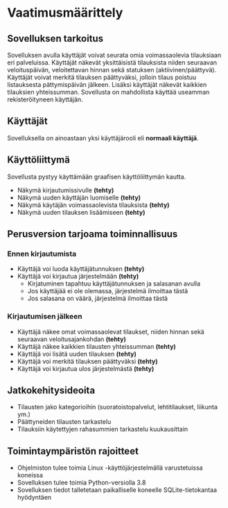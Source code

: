 # Vaatimusmäärittely
## Sovelluksen tarkoitus
Sovelluksen avulla käyttäjät voivat seurata omia voimassaolevia tilauksiaan eri palveluissa. Käyttäjät näkevät yksittäisistä tilauksista niiden seuraavan veloituspäivän, veloitettavan hinnan sekä statuksen (aktiivinen/päättyvä). Käyttäjät voivat merkitä tilauksen päättyväksi, jolloin tilaus poistuu listauksesta pättymispäivän jälkeen. Lisäksi käyttäjät näkevät kaikkien tilauksien yhteissumman. Sovellusta on mahdollista käyttää useamman rekisteröityneen käyttäjän.

## Käyttäjät
Sovelluksella on ainoastaan yksi käyttäjärooli eli **normaali käyttäjä**.

## Käyttöliittymä
Sovellusta pystyy käyttämään graafisen käyttöliittymän kautta.
- Näkymä kirjautumissivulle **(tehty)**
- Näkymä uuden käyttäjän luomiselle **(tehty)**
- Näkymä käytäjän voimassaolevista tilauksista **(tehty)**
- Näkymä uuden tilauksen lisäämiseen **(tehty)**

## Perusversion tarjoama toiminnallisuus
### Ennen kirjautumista
- Käyttäjä voi luoda käyttäjätunnuksen **(tehty)**
- Käyttäjä voi kirjautua järjestelmään **(tehty)**
	- Kirjatuminen tapahtuu käyttäjätunnuksen ja salasanan avulla
	- Jos käyttäjää ei ole olemassa, järjestelmä ilmoittaa tästä
	- Jos salasana on väärä, järjestelmä ilmoittaa tästä

### Kirjautumisen jälkeen
- Käyttäjä näkee omat voimassaolevat tilaukset, niiden hinnan sekä seuraavan veloitusajankohdan **(tehty)**
- Käyttäjä näkee kaikkien tilausten yhteissumman **(tehty)**
- Käyttäjä voi lisätä uuden tilauksen **(tehty)**
- Käyttäjä voi merkitä tilauksen päättyväksi **(tehty)**
- Käyttäjä voi kirjautua ulos järjestelmästä **(tehty)**

## Jatkokehitysideoita
- Tilausten jako kategorioihin (suoratoistopalvelut, lehtitilaukset, liikunta ym.)
- Päättyneiden tilausten tarkastelu
- Tilauksiin käytettyjen rahasummien tarkastelu kuukausittain

## Toimintaympäristön rajoitteet
- Ohjelmiston tulee toimia Linux -käyttöjärjestelmällä varustetuissa koneissa
- Sovelluksen tulee toimia Python-versiolla 3.8
- Sovelluksen tiedot talletetaan paikalliselle koneelle SQLite-tietokantaa hyödyntäen

